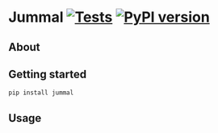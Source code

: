 # Jummal [![Tests](https://github.com/iamjazzar/jummal/actions/workflows/ci.yml/badge.svg)](https://github.com/iamjazzar/jummal/actions/workflows/ci.yml) [![PyPI version](https://badge.fury.io/py/jummal.svg)](https://badge.fury.io/py/jummal)



## About


## Getting started

```bash
pip install jummal
```

## Usage
